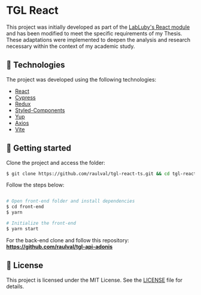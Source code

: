# TGL React

This project was initially developed as part of the [LabLuby's React module](https://luby.com.br/labluby/) and has been modified to meet the specific requirements of my Thesis. These adaptations were implemented to deepen the analysis and research necessary within the context of my academic study.

## 🧪 Technologies

The project was developed using the following technologies:

- [React](https://reactjs.org)
- [Cypress](https://www.cypress.io/)
- [Redux](https://redux.js.org/)
- [Styled-Components](https://styled-components.com/)
- [Yup](https://github.com/jquense/yup)
- [Axios](https://axios-http.com/)
- [Vite](https://vitejs.dev/)

## 🚀 Getting started

Clone the project and access the folder:

```bash
$ git clone https://github.com/raulval/tgl-react-ts.git && cd tgl-react-ts
```

Follow the steps below:

```bash

# Open front-end folder and install dependencies
$ cd front-end
$ yarn

# Initialize the front-end
$ yarn start

```

For the back-end clone and follow this repository:
**https://github.com/raulval/tgl-api-adonis**

## 📝 License

This project is licensed under the MIT License. See the [LICENSE](LICENSE.md) file for details.
